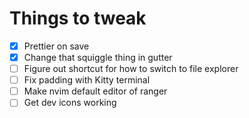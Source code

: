 # Things to tweak

- [x] Prettier on save
- [x] Change that squiggle thing in gutter
- [ ] Figure out shortcut for how to switch to file explorer
- [ ] Fix padding with Kitty terminal
- [ ] Make nvim default editor of ranger
- [ ] Get dev icons working
